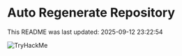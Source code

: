 # Auto Regenerate Repository

This README was last updated: 2025-09-12 23:22:54

 ![TryHackMe](https://tryhackme.com/badge/533634)
